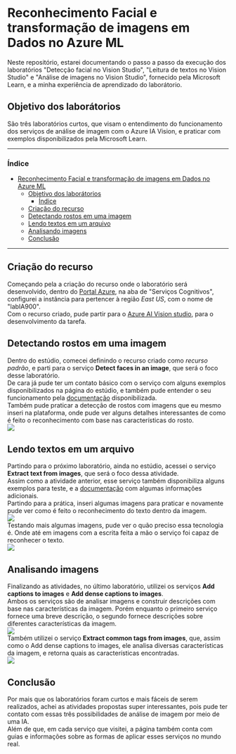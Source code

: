 # Reconhecimento Facial e transformação de imagens em Dados no Azure ML
Neste repositório, estarei documentando o passo a passo da execução dos laboratórios "Detecção facial no Vision Studio", "Leitura de textos no Vision Studio" e "Análise de imagens no Vision Studio", fornecido pela Microsoft Learn, e a minha experiência de aprendizado do laborátorio. 

## Objetivo dos laborátorios
São três laboratórios curtos, que visam o entendimento do funcionamento dos serviços de análise de imagem com o Azure IA Vision, e praticar com exemplos disponibilizados pela Microsoft Learn.

*******
### Índice
- [Reconhecimento Facial e transformação de imagens em Dados no Azure ML](#reconhecimento-facial-e-transformação-de-imagens-em-dados-no-azure-ml)
  - [Objetivo dos laborátorios](#objetivo-dos-laborátorios)
    - [Índice](#índice)
  - [Criação do recurso](#criação-do-recurso)
  - [Detectando rostos em uma imagem](#detectando-rostos-em-uma-imagem)
  - [Lendo textos em um arquivo](#lendo-textos-em-um-arquivo)
  - [Analisando imagens](#analisando-imagens)
  - [Conclusão](#conclusão)

*******

## Criação do recurso
Começando pela a criação do recurso onde o laboratório será desenvolvido, dentro do [Portal Azure](https://portal.azure.com), na aba de "Serviços Cognitivos", configurei a instância para pertencer à região *East US*, com o nome de "labIA900".  
Com o recurso criado, pude partir para o [Azure AI Vision studio](https://portal.vision.cognitive.azure.com), para o desenvolvimento da tarefa.

## Detectando rostos em uma imagem
Dentro do estúdio, comecei definindo o recurso criado como *recurso padrão*, e parti para o serviço **Detect faces in an image**, que será o foco desse laboratório.  
De cara já pude ter um contato básico com o serviço com alguns exemplos disponibilizados na página do estúdio, e também pude entender o seu funcionamento pela [documentação](https://learn.microsoft.com/en-us/azure/ai-services/computer-vision/concept-face-detection) disponibilizada.  
Também pude praticar a detecção de rostos com imagens que eu mesmo inseri na plataforma, onde pude ver alguns detalhes interessantes de como é feito o reconhecimento com base nas características do rosto.  
![ ](https://imgur.com/suMGrIW.png)  

## Lendo textos em um arquivo
Partindo para o próximo laboratório, ainda no estúdio, acessei o serviço **Extract text from images**, que será o foco dessa atividade.  
Assim como a atividade anterior, esse serviço também disponibiliza alguns exemplos para teste, e a [documentação](https://learn.microsoft.com/en-us/azure/ai-services/computer-vision/concept-ocr) com algumas informações adicionais.  
Partindo para a prática, inseri algumas imagens para praticar e novamente pude ver  como é feito o reconhecimento do texto dentro da imagem.  
![ ](https://imgur.com/be0loQf.png)  
Testando mais algumas imagens, pude ver o quão preciso essa tecnologia é. Onde até em imagens com a escrita feita a mão o serviço foi capaz de reconhecer o texto.   
![](https://imgur.com/iQIt07Q.png)  

## Analisando imagens
Finalizando as atividades, no último laboratório, utilizei os serviços **Add captions to images** e **Add dense captions to images**.  
Ambos os serviços são de analisar imagens e construir descrições com base nas características da imagem. Porém enquanto o primeiro serviço fornece uma breve descrição, o segundo fornece descrições sobre diferentes características da imagem.    
![ ](https://imgur.com/39K2m08.png)   
Também utilizei o serviço **Extract common tags from images**, que, assim como o Add dense captions to images, ele analisa diversas características da imagem, e retorna quais as características encontradas.  
![ ](https://imgur.com/hGF41nN.png)  

## Conclusão
Por mais que os laboratórios foram curtos e mais fáceis de serem realizados, achei as atividades propostas super interessantes, pois pude ter contato com essas três possibilidades de análise de imagem por meio de uma IA.  
Além de que, em cada serviço que visitei, a página também conta com guias e informações sobre as formas de aplicar esses serviços no mundo real.
